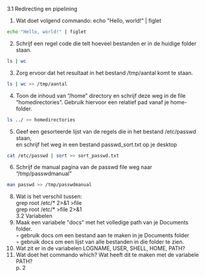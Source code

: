 3.1 Redirecting en pipelining  
1. Wat doet volgend commando: echo "Hello, world!" | figlet  
```bash
echo "Hello, world!" | figlet 
```

2. Schrijf een regel code die telt hoeveel bestanden er in de huidige folder staan.  
```bash
ls | wc
```
3. Zorg ervoor dat het resultaat in het bestand /tmp/aantal komt te staan.
```bash
ls | wc >> /tmp/aantal
```
4. Toon de inhoud van “/home” directory en schrijf deze weg in de file  
“homedirectories”. Gebruik hiervoor een relatief pad vanaf je home-folder.  
```bash
ls ../ >> homedirectories
```
5. Geef een gesorteerde lijst van de regels die in het bestand /etc/passwd staan,  
en schrijf het weg in een bestand passwd_sort.txt op je desktop
```bash
cat /etc/passwd | sort >> sort_passwd.txt
```
6. Schrijf de manual pagina van de passwd file weg naar “/tmp/passwdmanual”  
```bash
man passwd >> /tmp/passwdmanual
```
8. Wat is het verschil tussen:  
grep root /etc/* 2>&1 >file  
grep root /etc/* >file 2>&1  
3.2 Variabelen  
1. Maak een variabele "docs" met het volledige path van je Documents folder.  
◦ gebruik docs om een bestand aan te maken in je Documents folder  
◦ gebruik docs om een lijst van alle bestanden in die folder te zien.  
2. Wat zit er in de variabelen LOGNAME, USER, SHELL, HOME, PATH?  
3. Wat doet het commando which? Wat heeft dit te maken met de variabele PATH?  
p. 2